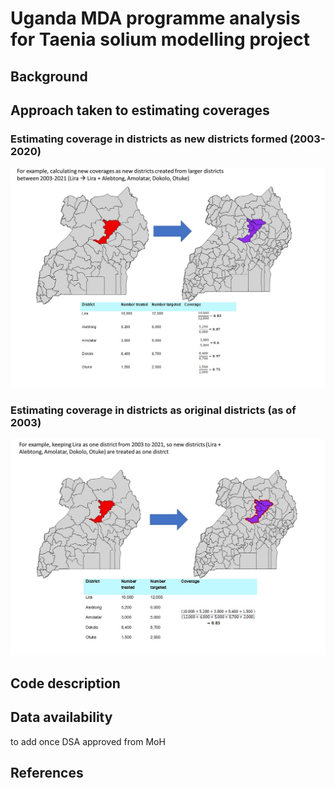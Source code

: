 # Uganda MDA programme analysis for Taenia solium modelling project


## Background


## Approach taken to estimating coverages

### Estimating coverage in districts as new districts formed (2003-2020)

![](./Images/New_districts_analysis3.jpg)

### Estimating coverage in districts as original districts (as of 2003)

![](./Images/Original_districts_analysis3.jpg)


## Code description


## Data availability
to add once DSA approved from MoH

## References
